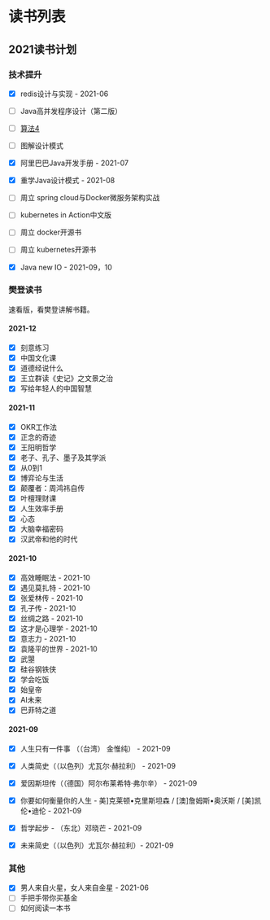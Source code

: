 # 读书列表
## 2021读书计划
### 技术提升
- [x] redis设计与实现 - 2021-06
- [ ] Java高并发程序设计（第二版）
- [ ] [算法4](https://algs4.cs.princeton.edu/home/)
- [ ] 图解设计模式
- [x] 阿里巴巴Java开发手册 - 2021-07
- [x] 重学Java设计模式 - 2021-08
- [ ] 周立 spring cloud与Docker微服务架构实战
- [ ] kubernetes in Action中文版
- [ ] 周立 docker开源书
- [ ] 周立 kubernetes开源书
- [x] Java new IO - 2021-09，10


### 樊登读书

速看版，看樊登讲解书籍。

#### 2021-12

- [x] 刻意练习
- [x] 中国文化课
- [x] 道德经说什么
- [x] 王立群读《史记》之文景之治
- [x] 写给年轻人的中国智慧

#### 2021-11

- [x] OKR工作法
- [x] 正念的奇迹 
- [x] 王阳明哲学
- [x] 老子、孔子、墨子及其学派
- [x] 从0到1
- [x] 博弈论与生活
- [x] 颠覆者：周鸿祎自传
- [x] 叶檀理财课
- [x] 人生效率手册
- [x] 心态
- [x] 大脑幸福密码
- [x] 汉武帝和他的时代

#### 2021-10

- [x] 高效睡眠法 - 2021-10
- [x] 遇见莫扎特 - 2021-10
- [x] 张爱林传 - 2021-10
- [x] 孔子传 - 2021-10
- [x] 丝绸之路 - 2021-10
- [x] 这才是心理学 - 2021-10
- [x] 意志力 - 2021-10
- [x] 袁隆平的世界 - 2021-10
- [x] 武曌
- [x] 硅谷钢铁侠
- [x] 学会吃饭
- [x] 始皇帝 
- [x] AI未来 
- [x] 巴菲特之道

#### 2021-09

- [x] 人生只有一件事 （（台湾） 金惟纯） - 2021-09
- [x] 人类简史（（以色列）尤瓦尔·赫拉利） - 2021-09
- [x] 爱因斯坦传（（德国）阿尔布莱希特·弗尔辛） -  2021-09
- [x] 你要如何衡量你的人生 - 美]克莱顿•克里斯坦森 / [澳]詹姆斯•奥沃斯 / [美]凯伦•迪伦  - 2021-09
- [x] 哲学起步 - （东北）邓晓芒 - 2021-09
- [x] 未来简史（（以色列）尤瓦尔·赫拉利）- 2021-09


### 其他
- [x] 男人来自火星，女人来自金星 - 2021-06
- [ ] 手把手带你买基金
- [ ] 如何阅读一本书